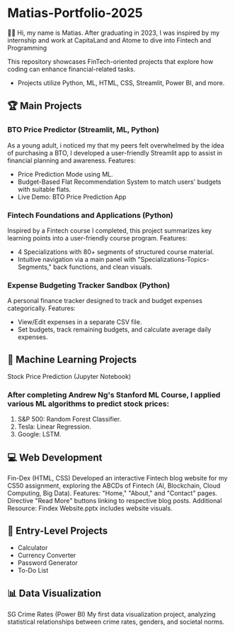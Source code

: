 # Matias-Portfolio-2025
👨‍💻 Hi, my name is Matias. After graduating in 2023, I was inspired by my internship and work at CapitaLand and Atome to dive into Fintech and Programming

This repository showcases FinTech-oriented projects that explore how coding can enhance financial-related tasks. 
- Projects utilize Python, ML, HTML, CSS, Streamlit, Power BI, and more.

## 🏆 Main Projects
### BTO Price Predictor (Streamlit, ML, Python)
As a young adult, i noticed my that my peers felt overwhelmed by the idea of purchasing a BTO, I developed a user-friendly Streamlit app to assist in financial planning and awareness.
Features:
- Price Prediction Mode using ML.
- Budget-Based Flat Recommendation System to match users' budgets with suitable flats.
- Live Demo: BTO Price Prediction App

### Fintech Foundations and Applications (Python)
Inspired by a Fintech course I completed, this project summarizes key learning points into a user-friendly course program.
Features:
- 4 Specializations with 80+ segments of structured course material.
- Intuitive navigation via a main panel with "Specializations-Topics-Segments," back functions, and clean visuals.

### Expense Budgeting Tracker Sandbox (Python)
A personal finance tracker designed to track and budget expenses categorically.
Features:
- View/Edit expenses in a separate CSV file.
- Set budgets, track remaining budgets, and calculate average daily expenses.

## 🤖 Machine Learning Projects
Stock Price Prediction (Jupyter Notebook)
### After completing Andrew Ng's Stanford ML Course, I applied various ML algorithms to predict stock prices:
1. S&P 500: Random Forest Classifier.
2. Tesla: Linear Regression.
3. Google: LSTM.

## 💻 Web Development
Fin-Dex (HTML, CSS)
Developed an interactive Fintech blog website for my CS50 assignment, exploring the ABCDs of Fintech (AI, Blockchain, Cloud Computing, Big Data).
Features:
"Home," "About," and "Contact" pages.
Directive "Read More" buttons linking to respective blog posts.
Additional Resource: Findex Website.pptx includes website visuals.

## 🧩 Entry-Level Projects
- Calculator
- Currency Converter
- Password Generator
- To-Do List

## 📊 Data Visualization
SG Crime Rates (Power BI)
My first data visualization project, analyzing statistical relationships between crime rates, genders, and societal norms.


